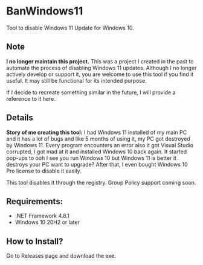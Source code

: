 # BanWindows11
Tool to disable Windows 11 Update for Windows 10.
## Note

**I no longer maintain this project.** This was a project I created in the past to automate the process of disabling Windows 11 updates. Although I no longer actively develop or support it, you are welcome to use this tool if you find it useful. It may still be functional for its intended purpose.

If I decide to recreate something similar in the future, I will provide a reference to it here.

## Details

**Story of me creating this tool:** I had Windows 11 installed of my main PC and it has a lot of bugs and like 5 months of using it, my PC got destroyed by Windows 11. Every program encounters an error also it got Visual Studio corrupted, I got mad at it and installed Windows 10 back again. It started pop-ups to ooh I see you run Windows 10 but Windows 11 is better it destroys your PC want to upgrade? After that, I even bought Windows 10 Pro license to disable it easily.

This tool disables it through the registry. Group Policy support coming soon.

## Requirements:
- .NET Framework 4.8.1
- Windows 10 20H2 or later

## How to Install?
Go to Releases page and download the exe.
